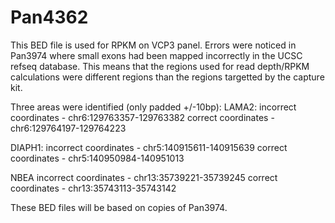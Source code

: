 # Pan4362
This BED file is used for RPKM on VCP3 panel.
Errors were noticed in Pan3974 where small exons had been mapped incorrectly in the UCSC refseq database. This means that the regions used for read depth/RPKM calculations were different regions than the regions targetted by the capture kit.

Three areas were identified (only padded +/-10bp):
LAMA2:
incorrect coordinates - chr6:129763357-129763382
correct coordinates - chr6:129764197-129764223

DIAPH1:
incorrect coordinates - chr5:140915611-140915639
correct coordinates - chr5:140950984-140951013

NBEA
incorrect coordinates - chr13:35739221-35739245
correct coordinates - chr13:35743113-35743142

These BED files will be based on copies of Pan3974.

